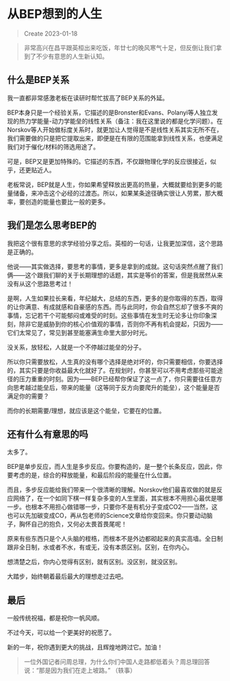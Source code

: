 # 从BEP想到的人生

> Create 2023-01-18

> 非常高兴在昌平跟英桓出来吃饭，年廿七的晚风寒气十足，但反倒让我们拿到了不少有意思的人生新认知。

## 什么是BEP关系
我一直都非常感激老板在读研时帮忙拔高了BEP关系的外延。

BEP本身只是一个经验关系，它描述的是Bronster和Evans、Polanyi等人独立发现的热力学能量-动力学能垒的线性关系（备注：我在这里说的都是化学问题）。在Norskov等人开始做标度关系时，就更加让人觉得是不是线性关系其实无所不在，我们需要做的只是把它提取出来，即便是在有限的范围能拿到线性关系，也便满足我们对于催化/材料的筛选用途了。

可是，BEP又是更加特殊的。它描述的东西，不仅跟物理化学的反应很接近，似乎，还更贴近人。

老板常说，BEP就是人生，你如果希望释放出更高的热量，大概就要给到更多的能量储备，来冲击这个必经的过渡态。所以，如果某条途径确实很让人劳累，那大概率，要创造的能量也要比一般的更多。

## 我们是怎么思考BEP的

我把这个很有意思的求学经验分享之后。英桓的一句话，让我更加深信，这个思路是正确的。

他说——其实做选择，要思考的事情，更多是拿到的成就。这句话突然点醒了我们俩——这个跟我们聊的关于长期理想的话题，其实是等价的答案，但是我居然从来没有从这个思路思考过！

是啊，人生如果拉长来看，年纪越大，总结的东西，更多的是你取得的东西，取得的让你满意、有成就感和自豪感的东西。而与此同时，你会自然忘却了很多不爽的事情，忘记若干个可能郁闷或难受的时刻。这些事情在发生时无论多让你印象深刻，除非它是威胁到你的核心价值观的事情，否则你不再有机会提起，只因为——它们太常见了，常见到甚至能塞满生命里大部分时光。

没关系，放轻松，人就是一个不停越过能垒的分子。

所以你只需要放松，人生真的没有哪个选择是绝对坏的，你只需要相信，你要选择的，其实只要是你收益最大化就好了。在规划时，你甚至可以不用考虑那些可能途径的压力重重的时刻。因为——BEP已经帮你保证了这一点了，你只需要往任意方向思考越过能垒后，带来的能量（这等同于反方向要爬升的能垒），这个能量是否满足你的需要？

而你的长期需要/理想，就应该是这个能垒，它要在的位置。

## 还有什么有意思的吗

太多了。

BEP是单步反应，而人生是多步反应。你要构造的，是一整个长条反应，因此，你要考虑的是，综合的释放能量，和最后阶段的能量在什么位置。

而且，多步反应能给我们带来一个很清晰的理解。Norskov他们最喜欢做的就是反应网络了，在一个如同下棋一样复杂多变的人生里面，其实根本不用担心最优是哪一步。也根本不用担心做错哪一步，只要你不是有机分子变成CO2——当然，这也可以先加碳变成CO，再从包老师的Science文章给你变回来。你只要动动脑子，胸怀自己的抱负，又何必太畏首畏尾呢！

原来有些东西只是个人头脑的桎梏，而根本不是外边都砌起来的真实高墙。全日制跟非全日制，水或者不水，有或无，没有本质区别。区别，在你内心。

想清楚之后，你内心觉得有区别，就有区别。没区别，就没区别。

大踏步，始终朝着最后最大的理想走过去吧。

## 最后

一般传统祝福，都是祝你一帆风顺。

不过今天，可以给一个更美好的祝愿了。

新的一年，祝你遇到更大的挑战，且辉煌地跨过它。加油！

> 一位外国记者问周总理，为什么你们中国人走路都低着头？周总理回答说：“那是因为我们在走上坡路。” （轶事）
